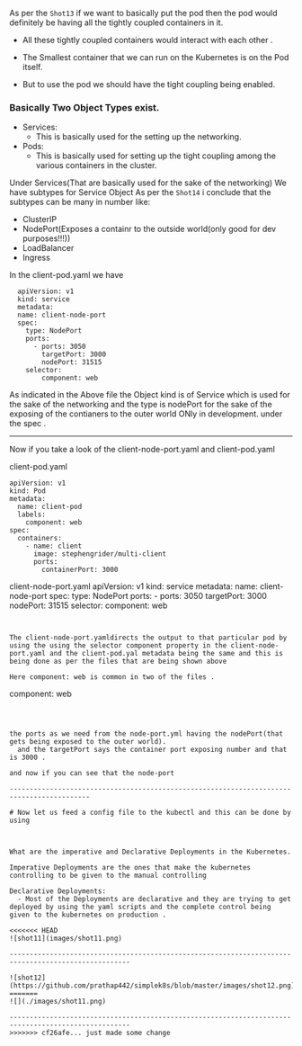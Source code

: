 As per the `Shot13` if we want to basically put the pod then the pod would definitely be having all the tightly coupled containers in it.

* All these tightly coupled containers would interact with each other .
 
* The Smallest container that we can run on the Kubernetes is on the Pod itself.

* But to use the pod we should have the tight coupling being enabled. 


### Basically Two Object Types exist.
* Services: 
  - This is basically used for the setting up the networking.
* Pods:
  - This is basically used for setting up the tight coupling among the various containers in the cluster.

Under Services(That are basically used for the sake of the networking)
  We have subtypes for Service Object As per the `Shot14` i conclude that the subtypes can be many in number like:
  - ClusterIP
  - NodePort(Exposes a containr to the outside world(only good for dev purposes!!!))
  - LoadBalancer
  - Ingress

In the client-pod.yaml we have
```
  apiVersion: v1
  kind: service
  metadata:
  name: client-node-port
  spec:
    type: NodePort
    ports:
      - ports: 3050
        targetPort: 3000
        nodePort: 31515
    selector:
        component: web
```
As indicated in the Above file the Object kind is of Service which is used for the sake of the networking and the type is nodePort for the sake of the exposing of the contianers to the outer world ONly in development. under the spec .

------------------------------------------------------------------------------------------

Now if you take a look of the client-node-port.yaml and client-pod.yaml 

client-pod.yaml
```
apiVersion: v1
kind: Pod
metadata:
  name: client-pod
  labels:
    component: web
spec:
  containers: 
    - name: client
      image: stephengrider/multi-client
      ports:
        containerPort: 3000
```

client-node-port.yaml
apiVersion: v1
kind: service
metadata:
  name: client-node-port
spec:
  type: NodePort
  ports:
    - ports: 3050
      targetPort: 3000
      nodePort: 31515
  selector:
    component: web
```


The client-node-port.yamldirects the output to that particular pod by using the using the selector component property in the client-node-port.yaml and the client-pod.yal metadata being the same and this is being done as per the files that are being shown above

Here component: web is common in two of the files .

```
 component: web
```



the ports as we need from the node-port.yml having the nodePort(that gets being exposed to the outer world). 
  and the targetPort says the container port exposing number and that is 3000 .

and now if you can see that the node-port 

------------------------------------------------------------------------------------------

# Now let us feed a config file to the kubectl and this can be done by using



What are the imperative and Declarative Deployments in the Kubernetes.

Imperative Deployments are the ones that make the kubernetes controlling to be given to the manual controlling

Declarative Deployments:
  - Most of the Deployments are declarative and they are trying to get deployed by using the yaml scripts and the complete control being given to the kubernetes on production .

<<<<<<< HEAD
![shot11](images/shot11.png)

----------------------------------------------------------------------------------------------------

![shot12](https://github.com/prathap442/simplek8s/blob/master/images/shot12.png)
=======
![](./images/shot11.png)

----------------------------------------------------------------------------------------------------
>>>>>>> cf26afe... just made some change
